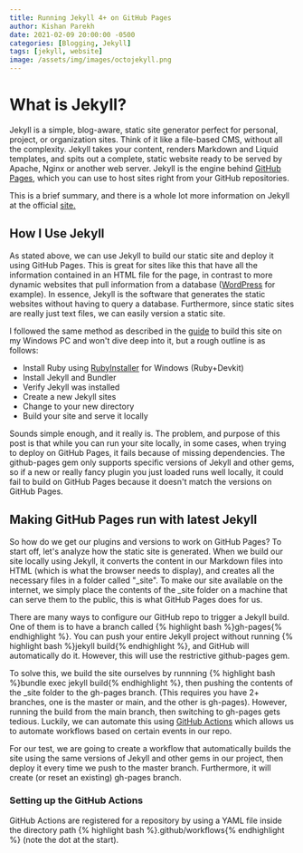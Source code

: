 ```yaml
---
title: Running Jekyll 4+ on GitHub Pages
author: Kishan Parekh
date: 2021-02-09 20:00:00 -0500
categories: [Blogging, Jekyll]
tags: [jekyll, website]
image: /assets/img/images/octojekyll.png
---
```


# What is Jekyll?

Jekyll is a simple, blog-aware, static site generator perfect for personal, project, or organization sites. Think of it like a file-based CMS, without all the complexity. Jekyll takes your content, renders Markdown and Liquid templates, and spits out a complete, static website ready to be served by Apache, Nginx or another web server. Jekyll is the engine behind [GitHub Pages](https://pages.github.com/), which you can use to host sites right from your GitHub repositories.

This is a brief summary, and there is a whole lot more information on Jekyll at the official [site.](https://jekyllrb.com/)

## How I Use Jekyll

As stated above, we can use Jekyll to build our static site and deploy it using GitHub Pages. This is great for sites like this that have all the information contained in an HTML file for the page, in contrast to more dynamic websites that pull information from a database ([WordPress](https://wordpress.org/) for example). In essence, Jekyll is the software that generates the static websites without having to query a database. Furthermore, since static sites are really just text files, we can easily version a static site.

I followed the same method as described in the [guide](https://jekyllrb.com/docs/) to build this site on my Windows PC and won't dive deep into it, but a rough outline is as follows:

- Install Ruby using [RubyInstaller](https://rubyinstaller.org/) for Windows (Ruby+Devkit)
- Install Jekyll and Bundler
- Verify Jekyll was installed
- Create a new Jekyll sites
- Change to your new directory
- Build your site and serve it locally

Sounds simple enough, and it really is. The problem, and purpose of this post is that while you can run your site locally, in some cases, when trying to deploy on GitHub Pages, it fails because of missing dependencies. The github-pages gem only supports specific versions of Jekyll and other gems, so if a new or really fancy plugin you just loaded runs well locally, it could fail to build on GitHub Pages because it doesn't match the versions on GitHub Pages.

## Making GitHub Pages run with latest Jekyll

So how do we get our plugins and versions to work on GitHub Pages? To start off, let's analyze how the static site is generated. When we build our site locally using Jekyll, it converts the content in our Markdown files into HTML (which is what the browser needs to display), and creates all the necessary files in a folder called "_site". To make our site available on the internet, we simply place the contents of the _site folder on a machine that can serve them to the public, this is what GitHub Pages does for us.

There are many ways to configure our GitHub repo to trigger a Jekyll build. One of them is to have a branch called {% highlight bash %}gh-pages{% endhighlight %}. You can push your entire Jekyll project without running {% highlight bash %}jekyll build{% endhighlight %}, and GitHub will automatically do it. However, this will use the restrictive github-pages gem.

To solve this, we build the site ourselves by runnning {% highlight bash %}bundle exec jekyll build{% endhighlight %}, then pushing the contents of the _site folder to the gh-pages branch. (This requires you have 2+ branches, one is the master or main, and the other is gh-pages). However, running the build from the main branch, then switching to gh-pages gets tedious. Luckily, we can automate this using [GitHub Actions](https://github.com/features/actions) which allows us to automate workflows based on certain events in our repo.

For our test, we are going to create a workflow that automatically builds the site using the same versions of Jekyll and other gems in our project, then deploy it every time we push to the master branch. Furthermore, it will create (or reset an existing) gh-pages branch.

### Setting up the GitHub Actions

GitHub Actions are registered for a repository by using a YAML file inside the directory path {% highlight bash %}.github/workflows{% endhighlight %} (note the dot at the start).
